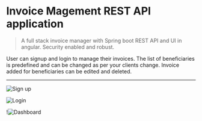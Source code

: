 # Invoice Magement REST API application


> A full stack invoice manager with Spring boot REST API and UI in angular. Security enabled and robust.

<p> User can signup and login to manage their invoices. The list of beneficiaries is predefined and can be changed as per your clients change. Invoice added for beneficiaries can be edited and deleted.</p>

***

![Sign up](https://i.imgur.com/I7fGnou.png)

![Login](https://i.imgur.com/vAOmkQg.png)

!![Dashboard](https://i.imgur.com/b5tPsAS.png)

